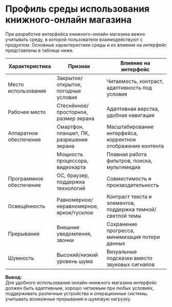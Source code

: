 # Профиль среды использования книжного-онлайн магазина

При разработке интерфейса книжного-онлайн магазина важно учитывать среду, в которой пользователи взаимодействуют с продуктом. Основные характеристики среды и их влияние на интерфейс представлены в таблице ниже.

| Характеристика         | Признак                                      | Влияние на интерфейс |
|------------------------|---------------------------------------------|--------------------|
| Место использования    | Закрытое/открытое, погодные условия        | Читаемость, контраст, адаптивность под условия |
| Рабочее место          | Стеснённое/просторное, размер экрана       | Адаптивная верстка, удобная навигация |
| Аппаратное обеспечение | Смартфон, планшет, ПК, разрешение экрана   | Масштабирование интерфейса, корректное отображение контента |
|                        | Мощность процессора, видеокарта             | Плавная работа фильтров, поиска, мультимедиа |
| Программное обеспечение| ОС, браузер, поддержка технологий          | Совместимость и производительность |
| Освещённость           | Равномерное/неравномерное, яркое/тусклое  | Контраст текста и элементов, поддержка темной/светлой темы |
| Прерывания             | Внешние уведомления, звонки                 | Сохранение прогресса, минимизация потери данных |
| Шумность               | Высокий/низкий уровень шума                 | Визуальные подсказки вместо звуковых сигналов |

**Вывод:**  
Для удобного использования онлайн-книжного магазина интерфейс должен быть адаптивным, хорошо читаемым при любых условиях, поддерживать различные устройства и операционные системы, учитывать возможные прерывания и шумовую нагрузку.
